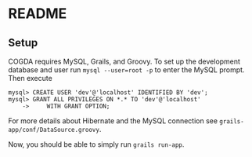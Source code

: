 README
======

Setup
-----

COGDA requires MySQL, Grails, and Groovy. To set up the development database 
and user run `mysql --user=root -p` to enter the MySQL prompt. Then execute

	mysql> CREATE USER 'dev'@'localhost' IDENTIFIED BY 'dev';
	mysql> GRANT ALL PRIVILEGES ON *.* TO 'dev'@'localhost'
    	->     WITH GRANT OPTION;

For more details about Hibernate and the MySQL connection see `grails-app/conf/DataSource.groovy`.

Now, you should be able to simply run `grails run-app`.